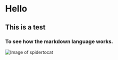 # Hello
## This is a test
### To see how the markdown language works.

![Image of spidertocat](https://octodex.github.com/images/spidertocat.png)
